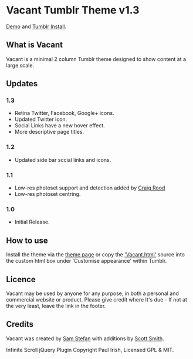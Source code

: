 # Vacant Tumblr Theme v1.3

[Demo](http://vacant.samstefan.co.uk) and
[Tumblr Install](http://www.tumblr.com/theme/31180).

## What is Vacant

Vacant is a minimal 2 column Tumblr theme designed to show content at a large scale.

## Updates

### 1.3
* Retina Twitter, Facebook, Google+ icons.
* Updated Twitter icon.
* Social Links have a new hover effect.
* More descriptive page titles.

### 1.2 

* Updated side bar sccial links and icons.

### 1.1

* Low-res photoset support and detection added by [Craig Rood](http://www.craigrood.com)
* Low-res photoset centring.

### 1.0

* Initial Release.

## How to use

Install the theme via the [theme page](http://www.tumblr.com/theme/31180) or copy the ['Vacant.html'](https://raw.github.com/samstefan/Vacant-Tumblr-Theme/master/Vacant.html) source into the custom html box under 'Customise appearance' within Tumblr.

## Licence

Vacant may be used by anyone for any purpose, in both a personal and commercial website or product. Please give credit where It's due - If not at the very least, leave the link in the footer.

## Credits

Vacant was created by [Sam Stefan](http://samstefan.co.uk) with additions by [Scott Smith](http://BeyondTheCo.de).

Infinite Scroll jQuery Plugin Copyright Paul Irish, Licensed GPL & MIT.

